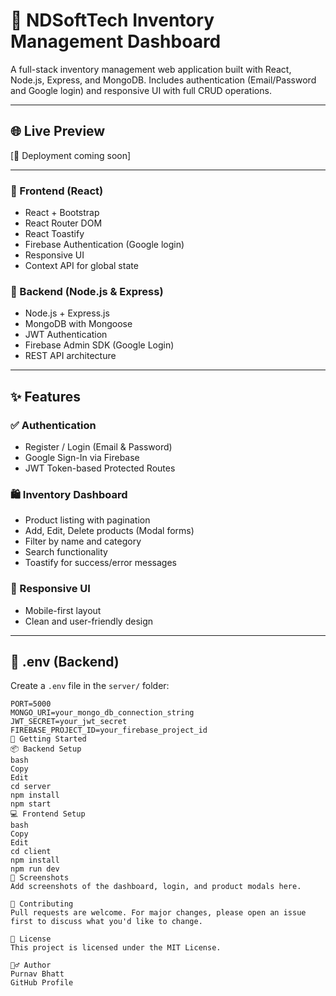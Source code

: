 
# 🧾 NDSoftTech Inventory Management Dashboard

A full-stack inventory management web application built with React, Node.js, Express, and MongoDB. Includes authentication (Email/Password and Google login) and responsive UI with full CRUD operations.

---

## 🌐 Live Preview

[🚀 Deployment coming soon]

---

### 🚀 Frontend (React)
- React + Bootstrap
- React Router DOM
- React Toastify
- Firebase Authentication (Google login)
- Responsive UI
- Context API for global state

### 🔧 Backend (Node.js & Express)
- Node.js + Express.js
- MongoDB with Mongoose
- JWT Authentication
- Firebase Admin SDK (Google Login)
- REST API architecture

---

## ✨ Features

### ✅ Authentication
- Register / Login (Email & Password)
- Google Sign-In via Firebase
- JWT Token-based Protected Routes

### 🛍️ Inventory Dashboard
- Product listing with pagination
- Add, Edit, Delete products (Modal forms)
- Filter by name and category
- Search functionality
- Toastify for success/error messages

### 📱 Responsive UI
- Mobile-first layout
- Clean and user-friendly design

---

## 🔐 .env (Backend)

Create a `.env` file in the `server/` folder:

```env
PORT=5000
MONGO_URI=your_mongo_db_connection_string
JWT_SECRET=your_jwt_secret
FIREBASE_PROJECT_ID=your_firebase_project_id
🚀 Getting Started
📦 Backend Setup
bash
Copy
Edit
cd server
npm install
npm start
💻 Frontend Setup
bash
Copy
Edit
cd client
npm install
npm run dev
📸 Screenshots
Add screenshots of the dashboard, login, and product modals here.

🤝 Contributing
Pull requests are welcome. For major changes, please open an issue first to discuss what you'd like to change.

📄 License
This project is licensed under the MIT License.

🙋‍♂️ Author
Purnav Bhatt
GitHub Profile
